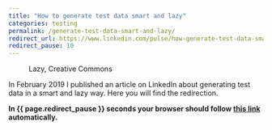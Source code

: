 ```yaml
---
title: "How to generate test data smart and lazy"
categories: testing
permalink: /generate-test-data-smart-and-lazy/
redirect_url: https://www.linkedin.com/pulse/how-generate-test-data-smart-lazy-gert-jan-paulissen/
redirect_pause: 10
---
```


<figure style="width: 300px" class="align-left">
  <img src="https://media-exp1.licdn.com/dms/image/C5612AQGVGI360xuPrg/article-cover_image-shrink_423_752/0/1520204078374?e=1618444800&v=beta&t=k_XHEkesuHTUhJQm73BzoH8l_WGlTeuN4rptHNT19ds" alt="">
	<figcaption>Lazy, Creative Commons</figcaption>
</figure> 

In February 2019 I published an article on LinkedIn about generating test data in a smart and lazy way. Here you will find the redirection.

<!--more-->

**In {{ page.redirect_pause }} seconds your browser should follow <a href="{{ page.redirect_url }}">this link</a> automatically.**
